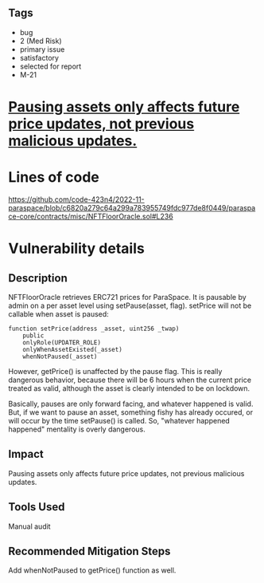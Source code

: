 ## Tags

- bug
- 2 (Med Risk)
- primary issue
- satisfactory
- selected for report
- M-21

# [Pausing assets only affects future price updates, not previous malicious updates.](https://github.com/code-423n4/2022-11-paraspace-findings/issues/490) 

# Lines of code

https://github.com/code-423n4/2022-11-paraspace/blob/c6820a279c64a299a783955749fdc977de8f0449/paraspace-core/contracts/misc/NFTFloorOracle.sol#L236


# Vulnerability details

## Description

NFTFloorOracle retrieves ERC721 prices for ParaSpace. It is pausable by admin on a per asset level using setPause(asset, flag).
setPrice will not be callable when asset is paused:
```
function setPrice(address _asset, uint256 _twap)
    public
    onlyRole(UPDATER_ROLE)
    onlyWhenAssetExisted(_asset)
    whenNotPaused(_asset)
```

However, getPrice() is unaffected by the pause flag. This is really dangerous behavior, because there will be 6 hours when the current price treated as valid, although the asset is clearly intended to be on lockdown. 

Basically, pauses are only forward facing, and whatever happened is valid. But, if we want to pause an asset, something fishy has already occured, or will occur by the time setPause() is called. So, "whatever happened happened" mentality is overly dangerous.

## Impact

Pausing assets only affects future price updates, not previous malicious updates.

## Tools Used

Manual audit

## Recommended Mitigation Steps

Add whenNotPaused to getPrice() function as well.